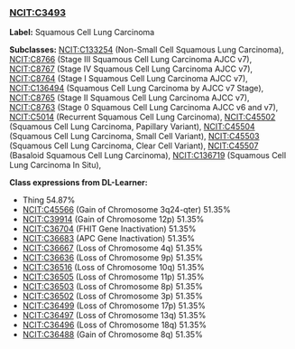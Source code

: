 
### [NCIT:C3493](http://purl.obolibrary.org/obo/NCIT_C3493)
**Label:** Squamous Cell Lung Carcinoma

**Subclasses:** [NCIT:C133254](http://purl.obolibrary.org/obo/NCIT_C133254) (Non-Small Cell Squamous Lung Carcinoma), [NCIT:C8766](http://purl.obolibrary.org/obo/NCIT_C8766) (Stage III Squamous Cell Lung Carcinoma AJCC v7), [NCIT:C8767](http://purl.obolibrary.org/obo/NCIT_C8767) (Stage IV Squamous Cell Lung Carcinoma AJCC v7), [NCIT:C8764](http://purl.obolibrary.org/obo/NCIT_C8764) (Stage I Squamous Cell Lung Carcinoma AJCC v7), [NCIT:C136494](http://purl.obolibrary.org/obo/NCIT_C136494) (Squamous Cell Lung Carcinoma by AJCC v7 Stage), [NCIT:C8765](http://purl.obolibrary.org/obo/NCIT_C8765) (Stage II Squamous Cell Lung Carcinoma AJCC v7), [NCIT:C8763](http://purl.obolibrary.org/obo/NCIT_C8763) (Stage 0 Squamous Cell Lung Carcinoma AJCC v6 and v7), [NCIT:C5014](http://purl.obolibrary.org/obo/NCIT_C5014) (Recurrent Squamous Cell Lung Carcinoma), [NCIT:C45502](http://purl.obolibrary.org/obo/NCIT_C45502) (Squamous Cell Lung Carcinoma, Papillary Variant), [NCIT:C45504](http://purl.obolibrary.org/obo/NCIT_C45504) (Squamous Cell Lung Carcinoma, Small Cell Variant), [NCIT:C45503](http://purl.obolibrary.org/obo/NCIT_C45503) (Squamous Cell Lung Carcinoma, Clear Cell Variant), [NCIT:C45507](http://purl.obolibrary.org/obo/NCIT_C45507) (Basaloid Squamous Cell Lung Carcinoma), [NCIT:C136719](http://purl.obolibrary.org/obo/NCIT_C136719) (Squamous Cell Lung Carcinoma In Situ), 

**Class expressions from DL-Learner:**

- Thing 54.87%
- [NCIT:C45566](http://purl.obolibrary.org/obo/NCIT_C45566) (Gain of Chromosome 3q24-qter) 51.35%
- [NCIT:C39914](http://purl.obolibrary.org/obo/NCIT_C39914) (Gain of Chromosome 12p) 51.35%
- [NCIT:C36704](http://purl.obolibrary.org/obo/NCIT_C36704) (FHIT Gene Inactivation) 51.35%
- [NCIT:C36683](http://purl.obolibrary.org/obo/NCIT_C36683) (APC Gene Inactivation) 51.35%
- [NCIT:C36667](http://purl.obolibrary.org/obo/NCIT_C36667) (Loss of Chromosome 4q) 51.35%
- [NCIT:C36636](http://purl.obolibrary.org/obo/NCIT_C36636) (Loss of Chromosome 9p) 51.35%
- [NCIT:C36516](http://purl.obolibrary.org/obo/NCIT_C36516) (Loss of Chromosome 10q) 51.35%
- [NCIT:C36505](http://purl.obolibrary.org/obo/NCIT_C36505) (Loss of Chromosome 11p) 51.35%
- [NCIT:C36503](http://purl.obolibrary.org/obo/NCIT_C36503) (Loss of Chromosome 8p) 51.35%
- [NCIT:C36502](http://purl.obolibrary.org/obo/NCIT_C36502) (Loss of Chromosome 3p) 51.35%
- [NCIT:C36499](http://purl.obolibrary.org/obo/NCIT_C36499) (Loss of Chromosome 17p) 51.35%
- [NCIT:C36497](http://purl.obolibrary.org/obo/NCIT_C36497) (Loss of Chromosome 13q) 51.35%
- [NCIT:C36496](http://purl.obolibrary.org/obo/NCIT_C36496) (Loss of Chromosome 18q) 51.35%
- [NCIT:C36488](http://purl.obolibrary.org/obo/NCIT_C36488) (Gain of Chromosome 8q) 51.35%


